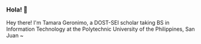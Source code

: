 ### Hola! 👋
Hey there! I'm Tamara Geronimo, a DOST-SEI scholar taking BS in Information Technology at the Polytechnic University of the Philippines, San Juan ~
<!--
**tammygeronimo/tammygeronimo** is a ✨ _special_ ✨ repository because its `README.md` (this file) appears on your GitHub profile.

Here are some ideas to get you started:

- 🔭 I’m currently working on ...
- 🌱 I’m currently learning ...
- 👯 I’m looking to collaborate on ...
- 🤔 I’m looking for help with ...
- 💬 Ask me about ...
- 📫 How to reach me: ...
- 😄 Pronouns: ...
- ⚡ Fun fact: ...
-->
